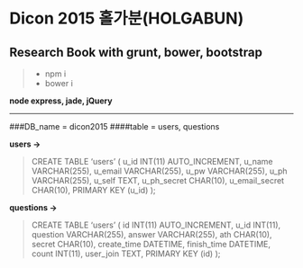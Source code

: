 Dicon 2015 홀가분(HOLGABUN)
========
**Research Book with grunt, bower, bootstrap**
--------
> - npm i
> - bower i

**node express, jade, jQuery**

--------
###DB_name = dicon2015
####table = users, questions

**users ->**
> CREATE TABLE ‘users’ (
>   u_id INT(11) AUTO_INCREMENT,
>   u_name VARCHAR(255),
>   u_email VARCHAR(255),
>   u_pw VARCHAR(255),
>   u_ph VARCHAR(255),
>   u_self TEXT,
>   u_ph_secret CHAR(10),
>   u_email_secret CHAR(10),
>   PRIMARY KEY (u_id)
> );

**questions ->**
> CREATE TABLE ‘users’ (
>   id INT(11) AUTO_INCREMENT,
>   u_id INT(11),
>   question VARCHAR(255),
>   answer VARCHAR(255),
>   ath CHAR(10),
>   secret CHAR(10),
>   create_time DATETIME,
>   finish_time DATETIME,
>   count INT(11),
>   user_join TEXT,
>   PRIMARY KEY (id)
> );